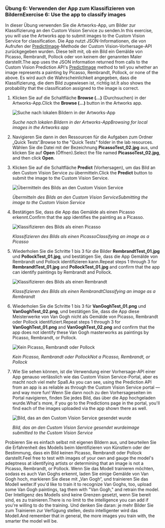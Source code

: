 ### <a name="exercise-6-use-the-app-to-classify-images"></a><span data-ttu-id="c87d9-101">Übung 6: Verwenden der App zum Klassifizieren von Bildern</span><span class="sxs-lookup"><span data-stu-id="c87d9-101">Exercise 6: Use the app to classify images</span></span>

<span data-ttu-id="c87d9-102">In dieser Übung verwenden Sie die Artworks-App, um Bilder zur Klassifizierung an den Custom Vision Service zu senden.</span><span class="sxs-lookup"><span data-stu-id="c87d9-102">In this exercise, you will use the Artworks app to submit images to the Custom Vision Service for classification.</span></span> <span data-ttu-id="c87d9-103">Die App nutzt JSON-Informationen, die von Aufrufen der [PredictImage](https://southcentralus.dev.cognitive.microsoft.com/docs/services/eb68250e4e954d9bae0c2650db79c653/operations/58acd3c1ef062f0344a42814)-Methode der Custom Vision-Vorhersage-API zurückgegeben wurden. Diese teilt mit, ob ein Bild ein Gemälde von Picasso, Rembrandt, Pollock oder von keinem der genannten Maler darstellt.</span><span class="sxs-lookup"><span data-stu-id="c87d9-103">The app uses the JSON information returned from calls to the Custom Vision Prediction API's [PredictImage](https://southcentralus.dev.cognitive.microsoft.com/docs/services/eb68250e4e954d9bae0c2650db79c653/operations/58acd3c1ef062f0344a42814) method to tell you whether an image represents a painting by Picasso, Rembrandt, Pollock, or none of the above.</span></span> <span data-ttu-id="c87d9-104">Es wird auch die Wahrscheinlichkeit angegeben, dass die Klassifizierung, die dem Bild zugewiesen ist, richtig ist.</span><span class="sxs-lookup"><span data-stu-id="c87d9-104">It also shows the probability that the classification assigned to the image is correct.</span></span>

1. <span data-ttu-id="c87d9-105">Klicken Sie auf die Schaltfläche **Browse (...)** (Durchsuchen) in der Artworks-App.</span><span class="sxs-lookup"><span data-stu-id="c87d9-105">Click the **Browse (...)** button in the Artworks app.</span></span> 

    ![Suche nach lokalen Bildern in der Artworks-App](../images/app-click-browse.png)

    <span data-ttu-id="c87d9-107">_Suche nach lokalen Bildern in der Artworks-App_</span><span class="sxs-lookup"><span data-stu-id="c87d9-107">_Browsing for local images in the Artworks app_</span></span> 

1. <span data-ttu-id="c87d9-108">Navigieren Sie dann in den Ressourcen für die Aufgaben zum Ordner „Quick Tests“.</span><span class="sxs-lookup"><span data-stu-id="c87d9-108">Browse to the "Quick Tests" folder in the lab resources.</span></span> <span data-ttu-id="c87d9-109">Wählen Sie die Datei mit der Bezeichnung **PicassoTest_02.jpg** aus, und klicken Sie auf **Open** (Öffnen).</span><span class="sxs-lookup"><span data-stu-id="c87d9-109">Select the file named **PicassoTest_02.jpg**, and then click **Open**.</span></span>

1. <span data-ttu-id="c87d9-110">Klicken Sie auf die Schaltfläche **Predict** (Vorhersagen), um das Bild an den Custom Vision Service zu übermitteln.</span><span class="sxs-lookup"><span data-stu-id="c87d9-110">Click the **Predict** button to submit the image to the Custom Vision Service.</span></span>

    ![Übermitteln des Bilds an den Custom Vision Service](../images/app-click-predict.png)

    <span data-ttu-id="c87d9-112">_Übermitteln des Bilds an den Custom Vision Service_</span><span class="sxs-lookup"><span data-stu-id="c87d9-112">_Submitting the image to the Custom Vision Service_</span></span> 

1. <span data-ttu-id="c87d9-113">Bestätigen Sie, dass die App das Gemälde als einen Picasso erkennt.</span><span class="sxs-lookup"><span data-stu-id="c87d9-113">Confirm that the app identifies the painting as a Picasso.</span></span>

    ![Klassifizieren des Bilds als einen Picasso](../images/app-prediction-01.png)

    <span data-ttu-id="c87d9-115">_Klassifizieren des Bilds als einen Picasso_</span><span class="sxs-lookup"><span data-stu-id="c87d9-115">_Classifying an image as a Picasso_</span></span> 

1. <span data-ttu-id="c87d9-116">Wiederholen Sie die Schritte 1 bis 3 für die Bilder **RembrandtTest_01.jpg** und **PollockTest_01.jpg**, und bestätigen Sie, dass die App Gemälde von Rembrandt und Pollock identifizieren kann.</span><span class="sxs-lookup"><span data-stu-id="c87d9-116">Repeat steps 1 through 3 for **RembrandtTest_01.jpg** and **PollockTest_01.jpg** and confirm that the app can identify paintings by Rembrandt and Pollock.</span></span>

    ![Klassifizieren des Bilds als einen Rembrandt](../images/app-prediction-02.png)

    <span data-ttu-id="c87d9-118">_Klassifizieren des Bilds als einen Rembrandt_</span><span class="sxs-lookup"><span data-stu-id="c87d9-118">_Classifying an image as a Rembrandt_</span></span> 

1. <span data-ttu-id="c87d9-119">Wiederholen Sie die Schritte 1 bis 3 für **VanGoghTest_01.png** und **VanGoghTest_02.png**, und bestätigen Sie, dass die App diese Meisterwerke von Van Gogh nicht als Gemälde von Picasso, Rembrandt oder Pollock identifiziert.</span><span class="sxs-lookup"><span data-stu-id="c87d9-119">Repeat steps 1 through 3 for **VanGoghTest_01.png** and **VanGoghTest_02.png** and confirm that the app does not identify these Van Gogh masterworks as paintings by Picasso, Rembrandt, or Pollock.</span></span>

    ![Kein Picasso, Rembrandt oder Pollock](../images/app-prediction-03.png)

    <span data-ttu-id="c87d9-121">_Kein Picasso, Rembrandt oder Pollock_</span><span class="sxs-lookup"><span data-stu-id="c87d9-121">_Not a Picasso, Rembrandt, or Pollock_</span></span> 

1. <span data-ttu-id="c87d9-122">Wie Sie sehen können, ist die Verwendung einer Vorhersage-API einer App genauso verlässlich wie das Custom Vision Service-Portal, aber es macht noch viel mehr Spaß.</span><span class="sxs-lookup"><span data-stu-id="c87d9-122">As you can see, using the Prediction API from an app is as reliable as through the Custom Vision Service portal — and way more fun!</span></span> <span data-ttu-id="c87d9-123">Wenn Sie dann noch zu den Vorhersageseiten im Portal navigieren, finden Sie jedes Bild, das über die App hochgeladen wurde.</span><span class="sxs-lookup"><span data-stu-id="c87d9-123">What's more, if you go to the Predictions page in the portal, you'll find each of the images uploaded via the app shown there as well.</span></span>
 
    ![Bild, das an den Custom Vision Service gesendet wurde](../images/portal-all-predictions.png)

    <span data-ttu-id="c87d9-125">_Bild, das an den Custom Vision Service gesendet wurde_</span><span class="sxs-lookup"><span data-stu-id="c87d9-125">_image submitted to the Custom Vision Service_</span></span> 

<span data-ttu-id="c87d9-126">Probieren Sie es einfach selbst mit eigenen Bildern aus, und beurteilen Sie die Erfahrenheit des Modells beim Identifizieren von Künstlern oder der Bestimmung, dass ein Bild keinen Picasso, Rembrandt oder Pollock darstellt.</span><span class="sxs-lookup"><span data-stu-id="c87d9-126">Feel free to test with images of your own and gauge the model's adeptness at identifying artists or determining that an image is not a Picasso, Rembrandt, or Pollock.</span></span> <span data-ttu-id="c87d9-127">Wenn Sie das Modell trainieren möchten, sodass es auch Van Goghs erkennt, laden Sie einige Gemälde von Van Gogh hoch, markieren Sie diese mit „Van Gogh“, und trainieren Sie das Modell weiter.</span><span class="sxs-lookup"><span data-stu-id="c87d9-127">If you'd like to train it to recognize Van Goghs, too, upload some Van Gogh paintings, tag them with "Van Gogh," and retrain the model.</span></span> <span data-ttu-id="c87d9-128">Der Intelligenz des Modells sind keine Grenzen gesetzt, wenn Sie bereit sind, es zu trainieren.</span><span class="sxs-lookup"><span data-stu-id="c87d9-128">There is no limit to the intelligence you can add if you're willing to do the training.</span></span> <span data-ttu-id="c87d9-129">Und denken Sie daran: je mehr Bilder Sie zum Trainieren zur Verfügung stellen, desto intelligenter wird das Modell.</span><span class="sxs-lookup"><span data-stu-id="c87d9-129">And remember that in general, the more images you train with, the smarter the model will be.</span></span>